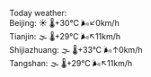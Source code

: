 Today weather:  
Beijing: ☀️ 🌡️+30°C 🌬️↙0km/h  
Tianjin: 🌫  🌡️+29°C 🌬️↖11km/h  
Shijiazhuang: 🌫  🌡️+33°C 🌬️↑0km/h  
Tangshan: 🌫  🌡️+29°C 🌬️↖11km/h  
